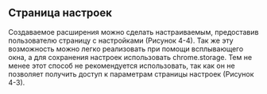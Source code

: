 ## Страница настроек

Создаваемое расширения можно сделать настраиваемым, предоставив пользователю страницу с настройками \(Рисунок 4-4\). Так же эту возможность можно легко реализовать при помощи всплывающего окна, а для сохранения настроек использовать chrome.storage. Тем не менее этот способ не рекомендуется использовать, так как он не позволяет получить доступ к параметрам страницы настроек \(Рисунок 4-3\).

